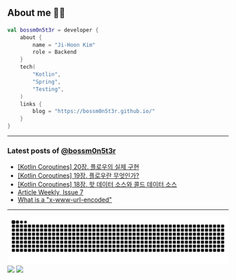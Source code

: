 ## About me 🧑‍💻

```kotlin
val bossm0n5t3r = developer {
    about {
        name = "Ji-Hoon Kim"
        role = Backend
    }
    tech(
        "Kotlin",
        "Spring",
        "Testing",
    )
    links {
        blog = "https://bossm0n5t3r.github.io/"
    }
}
```

---

### Latest posts of [@bossm0n5t3r](https://github.com/bossm0n5t3r)

<!-- BLOG-POST-LIST:START -->
- [[Kotlin Coroutines] 20장. 플로우의 실제 구현](https://bossm0n5t3r.github.io/books/kotlin-coroutines-chapter20/)
- [[Kotlin Coroutines] 19장. 플로우란 무엇인가?](https://bossm0n5t3r.github.io/books/kotlin-coroutines-chapter19/)
- [[Kotlin Coroutines] 18장. 핫 데이터 소스와 콜드 데이터 소스](https://bossm0n5t3r.github.io/books/kotlin-coroutines-chapter18/)
- [Article Weekly, Issue 7](https://bossm0n5t3r.github.io/posts/article-weekly-7/)
- [What is a &quot;x-www-url-encoded&quot;](https://bossm0n5t3r.github.io/posts/what-is-a-x-www-url-encoded/)
<!-- BLOG-POST-LIST:END -->

---

![](https://raw.githubusercontent.com/bossm0n5t3r/bossm0n5t3r/output/github-snake.svg)
![](https://streak-stats.demolab.com?user=bossm0n5t3r)
![](https://projecteuler.net/profile/bossm0n5t3r.png)
